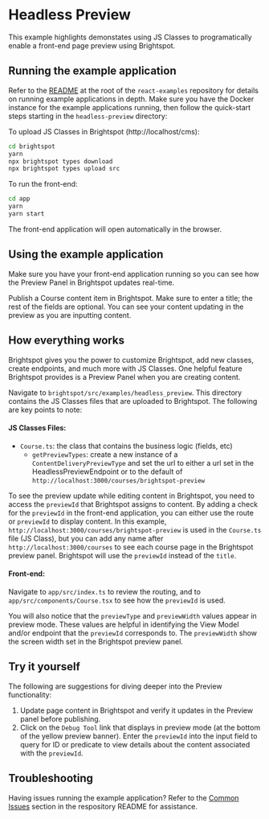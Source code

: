 # Headless Preview
This example highlights demonstates using JS Classes to programatically enable a front-end page preview using Brightspot.

## Running the example application
Refer to the [README](/README.md) at the root of the `react-examples` repository for details on running example applications in depth. Make sure you have the Docker instance for the example applications running, then follow the quick-start steps starting in the `headless-preview` directory:

To upload JS Classes in Brightspot (http://localhost/cms):

```sh
cd brightspot
yarn
npx brightspot types download
npx brightspot types upload src

```

To run the front-end:

```sh
cd app
yarn
yarn start
```

The front-end application will open automatically in the browser.

## Using the example application
Make sure you have your front-end application running so you can see how the Preview Panel in Brightspot updates real-time.

Publish a Course content item in Brightspot. Make sure to enter a title; the rest of the fields are optional. You can see your content updating in the preview as you are inputting content.

## How everything works
Brightspot gives you the power to customize Brightspot, add new classes, create endpoints, and much more with JS Classes. One helpful feature Brightspot provides is a Preview Panel when you are creating content.

Navigate to `brightspot/src/examples/headless_preview`. This directory contains the JS Classes files that are uploaded to Brightspot. The following are key points to note:

#### JS Classes Files:
- `Course.ts`: the class that contains the business logic (fields, etc)
  - `getPreviewTypes`: create a new instance of a `ContentDeliveryPreviewType` and set the url to either a url set in the HeadlessPreviewEndpoint or to the default of `http://localhost:3000/courses/brightspot-preview`

To see the preview update while editing content in Brightspot, you need to access the `previewId` that Brightspot assigns to content. By adding a check for the `previewId` in the front-end application, you can either use the route or `previewId` to display content. In this example, `http://localhost:3000/courses/brightspot-preview` is used in the `Course.ts` file (JS Class), but you can add any name after `http://localhost:3000/courses` to see each course page in the Brightspot preview panel. Brightspot will use the `previewId` instead of the `title`. 

#### Front-end:
Navigate to `app/src/index.ts` to review the routing, and to `app/src/components/Course.tsx` to see how the `previewId` is used.

You will also notice that the `previewType` and `previewWidth` values appear in preview mode. These values are helpful in identifying the View Model and/or endpoint that the `previewId` corresponds to. The `previewWidth` show the screen width set in the Brightspot preview panel.

## Try it yourself
The following are suggestions for diving deeper into the Preview functionality:

1. Update page content in Brightspot and verify it updates in the Preview panel before publishing.
2. Click on the `Debug Tool` link that displays in preview mode (at the bottom of the yellow preview banner). Enter the `previewId` into the input field to query for ID or predicate to view details about the content associated with the `previewId`.

## Troubleshooting
Having issues running the example application? Refer to the [Common Issues](/README.md) section in the respository README for assistance.
